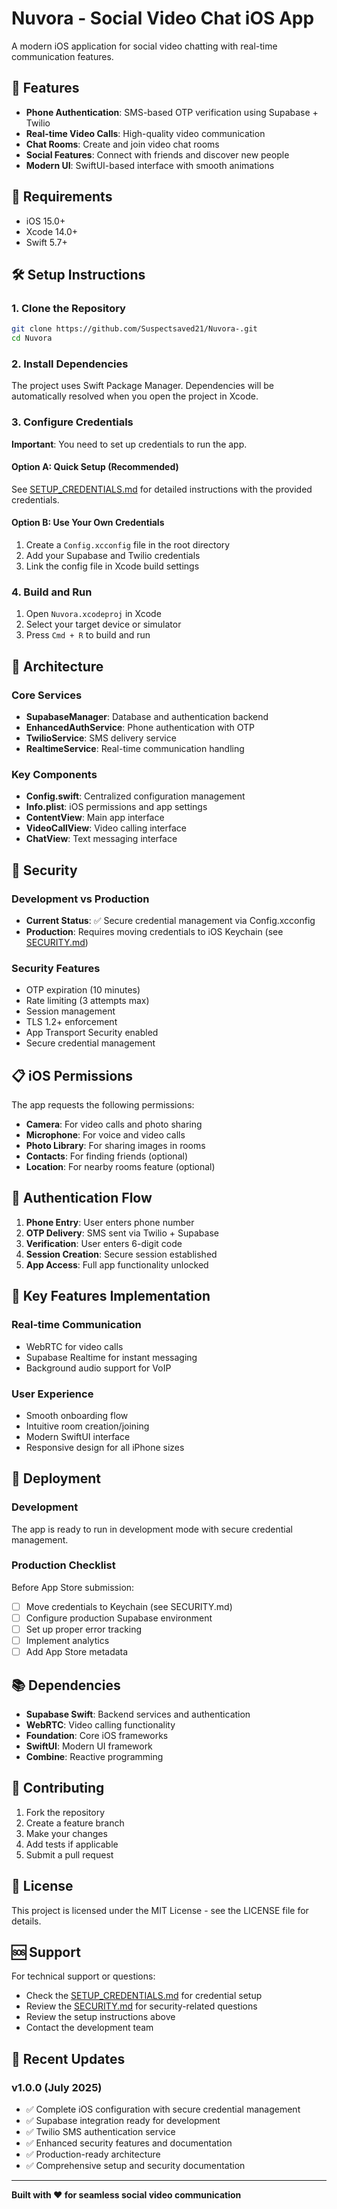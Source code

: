 # Nuvora - Social Video Chat iOS App

A modern iOS application for social video chatting with real-time communication features.

## 🚀 Features

- **Phone Authentication**: SMS-based OTP verification using Supabase + Twilio
- **Real-time Video Calls**: High-quality video communication
- **Chat Rooms**: Create and join video chat rooms
- **Social Features**: Connect with friends and discover new people
- **Modern UI**: SwiftUI-based interface with smooth animations

## 📱 Requirements

- iOS 15.0+
- Xcode 14.0+
- Swift 5.7+

## 🛠 Setup Instructions

### 1. Clone the Repository
```bash
git clone https://github.com/Suspectsaved21/Nuvora-.git
cd Nuvora
```

### 2. Install Dependencies
The project uses Swift Package Manager. Dependencies will be automatically resolved when you open the project in Xcode.

### 3. Configure Credentials
**Important**: You need to set up credentials to run the app.

#### Option A: Quick Setup (Recommended)
See [SETUP_CREDENTIALS.md](SETUP_CREDENTIALS.md) for detailed instructions with the provided credentials.

#### Option B: Use Your Own Credentials
1. Create a `Config.xcconfig` file in the root directory
2. Add your Supabase and Twilio credentials
3. Link the config file in Xcode build settings

### 4. Build and Run
1. Open `Nuvora.xcodeproj` in Xcode
2. Select your target device or simulator
3. Press `Cmd + R` to build and run

## 🔧 Architecture

### Core Services
- **SupabaseManager**: Database and authentication backend
- **EnhancedAuthService**: Phone authentication with OTP
- **TwilioService**: SMS delivery service
- **RealtimeService**: Real-time communication handling

### Key Components
- **Config.swift**: Centralized configuration management
- **Info.plist**: iOS permissions and app settings
- **ContentView**: Main app interface
- **VideoCallView**: Video calling interface
- **ChatView**: Text messaging interface

## 🔐 Security

### Development vs Production
- **Current Status**: ✅ Secure credential management via Config.xcconfig
- **Production**: Requires moving credentials to iOS Keychain (see [SECURITY.md](SECURITY.md))

### Security Features
- OTP expiration (10 minutes)
- Rate limiting (3 attempts max)
- Session management
- TLS 1.2+ enforcement
- App Transport Security enabled
- Secure credential management

## 📋 iOS Permissions

The app requests the following permissions:
- **Camera**: For video calls and photo sharing
- **Microphone**: For voice and video calls
- **Photo Library**: For sharing images in rooms
- **Contacts**: For finding friends (optional)
- **Location**: For nearby rooms feature (optional)

## 🔄 Authentication Flow

1. **Phone Entry**: User enters phone number
2. **OTP Delivery**: SMS sent via Twilio + Supabase
3. **Verification**: User enters 6-digit code
4. **Session Creation**: Secure session established
5. **App Access**: Full app functionality unlocked

## 🎯 Key Features Implementation

### Real-time Communication
- WebRTC for video calls
- Supabase Realtime for instant messaging
- Background audio support for VoIP

### User Experience
- Smooth onboarding flow
- Intuitive room creation/joining
- Modern SwiftUI interface
- Responsive design for all iPhone sizes

## 🚀 Deployment

### Development
The app is ready to run in development mode with secure credential management.

### Production Checklist
Before App Store submission:
- [ ] Move credentials to Keychain (see SECURITY.md)
- [ ] Configure production Supabase environment
- [ ] Set up proper error tracking
- [ ] Implement analytics
- [ ] Add App Store metadata

## 📚 Dependencies

- **Supabase Swift**: Backend services and authentication
- **WebRTC**: Video calling functionality
- **Foundation**: Core iOS frameworks
- **SwiftUI**: Modern UI framework
- **Combine**: Reactive programming

## 🤝 Contributing

1. Fork the repository
2. Create a feature branch
3. Make your changes
4. Add tests if applicable
5. Submit a pull request

## 📄 License

This project is licensed under the MIT License - see the LICENSE file for details.

## 🆘 Support

For technical support or questions:
- Check the [SETUP_CREDENTIALS.md](SETUP_CREDENTIALS.md) for credential setup
- Review the [SECURITY.md](SECURITY.md) for security-related questions
- Review the setup instructions above
- Contact the development team

## 🔄 Recent Updates

### v1.0.0 (July 2025)
- ✅ Complete iOS configuration with secure credential management
- ✅ Supabase integration ready for development
- ✅ Twilio SMS authentication service
- ✅ Enhanced security features and documentation
- ✅ Production-ready architecture
- ✅ Comprehensive setup and security documentation

---

**Built with ❤️ for seamless social video communication**
